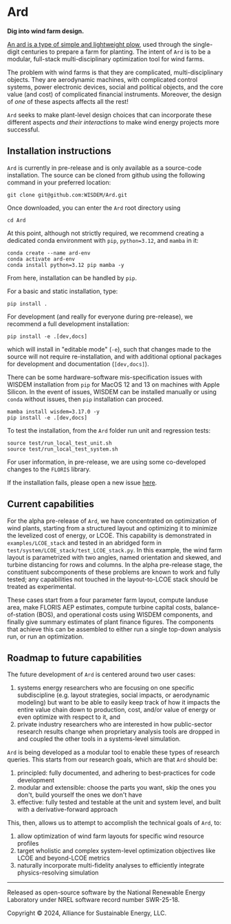 
# Ard

**Dig into wind farm design.**

<!-- The (aspirationally) foolproof tool for preparing wind farm layouts. -->

[An ard is a type of simple and lightweight plow](https://en.wikipedia.org/wiki/Ard_\(plough\)), used through the single-digit centuries to prepare a farm for planting.
The intent of `Ard` is to be a modular, full-stack multi-disciplinary optimization tool for wind farms.

The problem with wind farms is that they are complicated, multi-disciplinary objects.
They are aerodynamic machines, with complicated control systems, power electronic devices, social and political objects, and the core value (and cost) of complicated financial instruments.
Moreover, the design of *one* of these aspects affects all the rest!

`Ard` seeks to make plant-level design choices that can incorporate these different aspects _and their interactions_ to make wind energy projects more successful.

## Installation instructions

<!-- `Ard` can be installed locally from the source code with `pip` or through a package manager from PyPI with `pip` or conda-forge with `conda`. -->
<!-- For Windows systems, `conda` is required due to constraints in the WISDEM installation system. -->
<!-- For macOS and Linux, any option is available. -->
`Ard` is currently in pre-release and is only available as a source-code installation.
The source can be cloned from github using the following command in your preferred location:
```shell
git clone git@github.com:WISDEM/Ard.git
```
Once downloaded, you can enter the `Ard` root directory using
```shell
cd Ard
```

At this point, although not strictly required, we recommend creating a dedicated conda environment with `pip`, `python=3.12`, and `mamba` in it:
```shell
conda create --name ard-env
conda activate ard-env
conda install python=3.12 pip mamba -y
```

From here, installation can be handled by `pip`. 

For a basic and static installation, type:
```shell
pip install .
```

For development (and really for everyone during pre-release), we recommend a full development installation:
```shell
pip install -e .[dev,docs]
```
which will install in "editable mode" (`-e`), such that changes made to the source will not require re-installation, and with additional optional packages for development and documentation (`[dev,docs]`).

There can be some hardware-software mis-specification issues with WISDEM installation from `pip` for MacOS 12 and 13 on machines with Apple Silicon.
In the event of issues, WISDEM can be installed manually or using `conda` without issues, then `pip` installation can proceed.

```shell
mamba install wisdem=3.17.0 -y
pip install -e .[dev,docs]
```

To test the installation, from the `Ard` folder run unit and regression tests:
```shell
source test/run_local_test_unit.sh
source test/run_local_test_system.sh
```

For user information, in pre-release, we are using some co-developed changes to the `FLORIS` library.

If the installation fails, please open a new issue [here](https://github.com/WISDEM/Ard/issues).

## Current capabilities

For the alpha pre-release of `Ard`, we have concentrated on optimization of wind plants, starting from a structured layout and optimizing it to minimize the levelized cost of energy, or LCOE.
This capability is demonstrated in `examples/LCOE_stack` and tested in an abridged form in `test/system/LCOE_stack/test_LCOE_stack.py`. In this example, the wind farm layout is parametrized with two angles, named orientation and skewed, and turbine distancing for rows and columns.
In the alpha pre-release stage, the constituent subcomponents of these problems are known to work and fully tested; any capabilities not touched in the layout-to-LCOE stack should be treated as experimental.

These cases start from a four parameter farm layout, compute landuse area, make FLORIS AEP estimates, compute turbine capital costs, balance-of-station (BOS), and operational costs using WISDEM components, and finally give summary estimates of plant finance figures.
The components that achieve this can be assembled to either run a single top-down analysis run, or run an optimization.

## Roadmap to future capabilities

The future development of `Ard` is centered around two user cases:
1) systems energy researchers who are focusing on one specific subdiscipline (e.g. layout strategies, social impacts, or aerodynamic modeling) but want to be able to easily keep track of how it impacts the entire value chain down to production, cost, and/or value of energy or even optimize with respect to it, and
2) private industry researchers who are interested in how public-sector research results change when proprietary analysis tools are dropped in and coupled the other tools in a systems-level simulation.

`Ard` is being developed as a modular tool to enable these types of research queries.
This starts from our research goals, which are that `Ard` should be:
1) principled: fully documented, and adhering to best-practices for code development
2) modular and extensible: choose the parts you want, skip the ones you don't, build yourself the ones we don't have
3) effective: fully tested and testable at the unit and system level, and built with a derivative-forward approach

This, then, allows us to attempt to accomplish the technical goals of `Ard`, to:
1) allow optimization of wind farm layouts for specific wind resource profiles
2) target wholistic and complex system-level optimization objectives like LCOE and beyond-LCOE metrics
3) naturally incorporate multi-fidelity analyses to efficiently integrate physics-resolving simulation

---

Released as open-source software by the National Renewable Energy Laboratory under NREL software record number SWR-25-18.

Copyright &copy; 2024, Alliance for Sustainable Energy, LLC.
